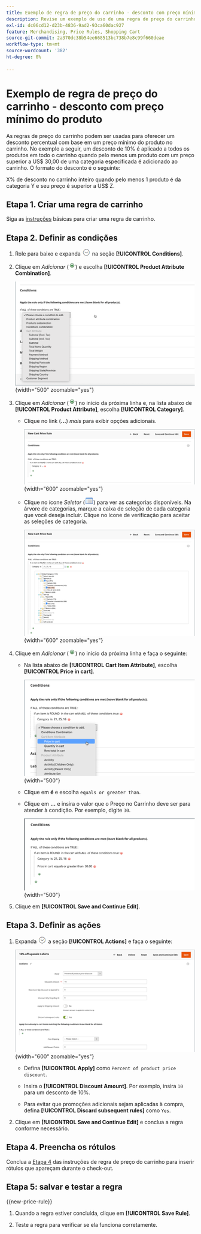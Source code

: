 ```yaml
---
title: Exemplo de regra de preço do carrinho - desconto com preço mínimo do produto
description: Revise um exemplo de uso de uma regra de preço do carrinho para oferecer um desconto com um preço mínimo do produto.
exl-id: dc06cd12-d23b-4836-9ad2-93ca60dac927
feature: Merchandising, Price Rules, Shopping Cart
source-git-commit: 2a370dc38b54ee668513bc738b7e8c99f660deae
workflow-type: tm+mt
source-wordcount: '382'
ht-degree: 0%

---
```


# Exemplo de regra de preço do carrinho - desconto com preço mínimo do produto

As regras de preço do carrinho podem ser usadas para oferecer um desconto percentual com base em um preço mínimo do produto no carrinho. No exemplo a seguir, um desconto de 10% é aplicado a todos os produtos em todo o carrinho quando pelo menos um produto com um preço superior a US$ 30,00 de uma categoria especificada é adicionado ao carrinho. O formato do desconto é o seguinte:

X% de desconto no carrinho inteiro quando pelo menos 1 produto é da categoria Y e seu preço é superior a US$ Z.

## Etapa 1. Criar uma regra de carrinho

Siga as [instruções](price-rules-cart.md) básicas para criar uma regra de carrinho.

## Etapa 2. Definir as condições

1. Role para baixo e expanda ![Seletor de expansão](../assets/icon-display-expand.png) na seção **[!UICONTROL Conditions]**.

1. Clique em _Adicionar_ (![Ícone Adicionar](../assets/icon-add-green-circle.png)) e escolha **[!UICONTROL Product Attribute Combination]**.

   ![Condição de regra de preço do carrinho - combinação de atributo de produto](./assets/condition1.png){width="500" zoomable="yes"}

1. Clique em _Adicionar_ (![Ícone Adicionar](../assets/icon-add-green-circle.png)) no início da próxima linha e, na lista abaixo de **[!UICONTROL Product Attribute]**, escolha **[!UICONTROL Category]**.

   - Clique no link (**...**) _mais_ para exibir opções adicionais.

     ![Condição de regra de preço do carrinho - opções de categoria](./assets/condition3.png){width="600" zoomable="yes"}

   - Clique no ícone _Seletor_ (![Ícone de Lista](../assets/icon-list-chooser.png)) para ver as categorias disponíveis. Na árvore de categorias, marque a caixa de seleção de cada categoria que você deseja incluir. Clique no ícone de verificação para aceitar as seleções de categoria.

     ![Condição de regra de preço do carrinho - categoria](./assets/condition4.png){width="600" zoomable="yes"}

1. Clique em _Adicionar_ (![Ícone Adicionar](../assets/icon-add-green-circle.png)) no início da próxima linha e faça o seguinte:

   - Na lista abaixo de **[!UICONTROL Cart Item Attribute]**, escolha **[!UICONTROL Price in cart]**.

     ![Condição de regra de preço do carrinho - atributo de item do carrinho](./assets/condition5.png){width="500"}

   - Clique em **é** e escolha `equals or greater than`.

   - Clique em **...** e insira o valor que o Preço no Carrinho deve ser para atender à condição. Por exemplo, digite `30`.

     ![Condição de regra de preço do carrinho - preço no carrinho](./assets/condition6.png){width="500"}

1. Clique em **[!UICONTROL Save and Continue Edit]**.

## Etapa 3. Definir as ações

1. Expanda ![Seletor de expansão](../assets/icon-display-expand.png) a seção **[!UICONTROL Actions]** e faça o seguinte:

   ![Ações de regra de preço do carrinho](./assets/minimum-discount-actions.png){width="600" zoomable="yes"}

   - Defina **[!UICONTROL Apply]** como `Percent of product price discount`.

   - Insira o **[!UICONTROL Discount Amount]**. Por exemplo, insira `10` para um desconto de 10%.

   - Para evitar que promoções adicionais sejam aplicadas à compra, defina **[!UICONTROL Discard subsequent rules]** como `Yes`.

1. Clique em **[!UICONTROL Save and Continue Edit]** e conclua a regra conforme necessário.

## Etapa 4. Preencha os rótulos

Conclua a [Etapa 4](price-rules-cart.md) das instruções de regra de preço do carrinho para inserir rótulos que apareçam durante o check-out.

## Etapa 5: salvar e testar a regra

{{new-price-rule}}

1. Quando a regra estiver concluída, clique em **[!UICONTROL Save Rule]**.

1. Teste a regra para verificar se ela funciona corretamente.
